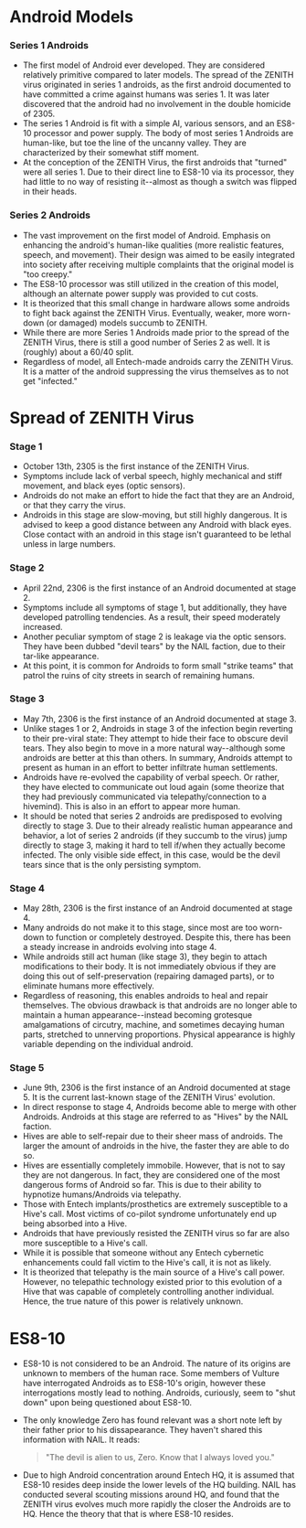 # Android Models #
### Series 1 Androids ###
- The first model of Android ever developed. They are considered relatively primitive compared to later models. The spread of the ZENITH virus originated in series 1 androids, as the first android documented to have committed a crime against humans was series 1. It was later discovered that the android had no involvement in the double homicide of 2305.
- The series 1 Android is fit with a simple AI, various sensors, and an ES8-10 processor and power supply. The body of most series 1 Androids are human-like, but toe the line of the uncanny valley. They are characterized by their somewhat stiff moment.
- At the conception of the ZENITH Virus, the first androids that "turned" were all series 1. Due to their direct line to ES8-10 via its processor, they had little to no way of resisting it--almost as though a switch was flipped in their heads.

### Series 2 Androids ###
- The vast improvement on the first model of Android. Emphasis on enhancing the android's human-like qualities (more realistic features, speech, and movement). Their design was aimed to be easily integrated into society after receiving multiple complaints that the original model is "too creepy."
- The ES8-10 processor was still utilized in the creation of this model, although an alternate power supply was provided to cut costs.
- It is theorized that this small change in hardware allows some androids to fight back against the ZENITH Virus. Eventually, weaker, more worn-down (or damaged) models succumb to ZENITH.
- While there are more Series 1 Androids made prior to the spread of the ZENITH Virus, there is still a good number of Series 2 as well. It is (roughly) about a 60/40 split.
- Regardless of model, all Entech-made androids carry the ZENITH Virus. It is a matter of the android suppressing the virus themselves as to not get "infected."

# Spread of ZENITH Virus #
### Stage 1 ###
- October 13th, 2305 is the first instance of the ZENITH Virus.
- Symptoms include lack of verbal speech, highly mechanical and stiff movement, and black eyes (optic sensors).
- Androids do not make an effort to hide the fact that they are an Android, or that they carry the virus.
- Androids in this stage are slow-moving, but still highly dangerous. It is advised to keep a good distance between any Android with black eyes. Close contact with an android in this stage isn't guaranteed to be lethal unless in large numbers.

### Stage 2 ###
- April 22nd, 2306 is the first instance of an Android documented at stage 2.
- Symptoms include all symptoms of stage 1, but additionally, they have developed patrolling tendencies. As a result, their speed moderately increased.
- Another peculiar symptom of stage 2 is leakage via the optic sensors. They have been dubbed "devil tears" by the NAIL faction, due to their tar-like appearance.
- At this point, it is common for Androids to form small "strike teams" that patrol the ruins of city streets in search of remaining humans.

### Stage 3 ###
- May 7th, 2306 is the first instance of an Android documented at stage 3.
- Unlike stages 1 or 2, Androids in stage 3 of the infection begin reverting to their pre-viral state: They attempt to hide their face to obscure devil tears. They also begin to move in a more natural way--although some androids are better at this than others. In summary, Androids attempt to present as human in an effort to better infiltrate human settlements.
- Androids have re-evolved the capability of verbal speech. Or rather, they have elected to communicate out loud again (some theorize that they had previously communicated via telepathy/connection to a hivemind). This is also in an effort to appear more human.
- It should be noted that series 2 androids are predisposed to evolving directly to stage 3. Due to their already realistic human appearance and behavior, a lot of series 2 androids (if they succumb to the virus) jump directly to stage 3, making it hard to tell if/when they actually become infected. The only visible side effect, in this case, would be the devil tears since that is the only persisting symptom.

### Stage 4 ###
- May 28th, 2306 is the first instance of an Android documented at stage 4.
- Many androids do not make it to this stage, since most are too worn-down to function or completely destroyed. Despite this, there has been a steady increase in androids evolving into stage 4.
- While androids still act human (like stage 3), they begin to attach modifications to their body. It is not immediately obvious if they are doing this out of self-preservation (repairing damaged parts), or to eliminate humans more effectively.
- Regardless of reasoning, this enables androids to heal and repair themselves. The obvious drawback is that androids are no longer able to maintain a human appearance--instead becoming grotesque amalgamations of circutry, machine, and sometimes decaying human parts, stretched to unnerving proportions. Physical appearance is highly variable depending on the individual android.

### Stage 5 ###
- June 9th, 2306 is the first instance of an Android documented at stage 5. It is the current last-known stage of the ZENITH Virus' evolution.
- In direct response to stage 4, Androids become able to merge with other Androids. Androids at this stage are referred to as "Hives" by the NAIL faction.
- Hives are able to self-repair due to their sheer mass of androids. The larger the amount of androids in the hive, the faster they are able to do so.
- Hives are essentially completely immobile. However, that is not to say they are not dangerous. In fact, they are considered one of the most dangerous forms of Android so far. This is due to their ability to hypnotize humans/Androids via telepathy.
- Those with Entech implants/prosthetics are extremely susceptible to a Hive's call. Most victims of co-pilot syndrome unfortunately end up being absorbed into a Hive.
- Androids that have previously resisted the ZENITH virus so far are also more susceptible to a Hive's call.
- While it is possible that someone without any Entech cybernetic enhancements could fall victim to the Hive's call, it is not as likely.
- It is theorized that telepathy is the main source of a Hive's call power. However, no telepathic technology existed prior to this evolution of a Hive that was capable of completely controlling another individual. Hence, the true nature of this power is relatively unknown.

# ES8-10 #
- ES8-10 is not considered to be an Android. The nature of its origins are unknown to members of the human race. Some members of Vulture have interrogated Androids as to ES8-10's origin, however these interrogations mostly lead to nothing. Androids, curiously, seem to "shut down" upon being questioned about ES8-10.
- The only knowledge Zero has found relevant was a short note left by their father prior to his dissapearance. They haven't shared this information with NAIL. It reads:

  > "The devil is alien to us, Zero. Know that I always loved you."
- Due to high Android concentration around Entech HQ, it is assumed that ES8-10 resides deep inside the lower levels of the HQ building. NAIL has conducted several scouting missions around HQ, and found that the ZENITH virus evolves much more rapidly the closer the Androids are to HQ. Hence the theory that that is where ES8-10 resides.
